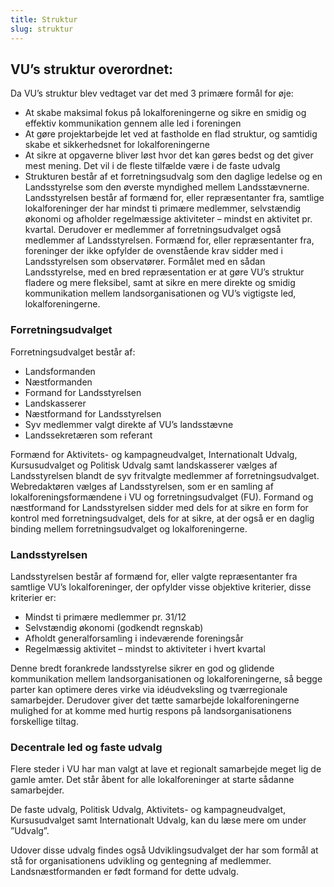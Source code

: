 ```yaml
---
title: Struktur
slug: struktur
---
```


## VU’s struktur overordnet:

Da VU’s struktur blev vedtaget var det med 3 primære formål for øje:

- At skabe maksimal fokus på lokalforeningerne og sikre en smidig og effektiv kommunikation gennem alle led i foreningen
- At gøre projektarbejde let ved at fastholde en flad struktur, og samtidig skabe et sikkerhedsnet for lokalforeningerne
- At sikre at opgaverne bliver løst hvor det kan gøres bedst og det giver mest mening. Det vil i de fleste tilfælde være i de faste udvalg
- Strukturen består af et forretningsudvalg som den daglige ledelse og en Landsstyrelse som den øverste myndighed mellem Landsstævnerne. Landsstyrelsen består af formænd for, eller repræsentanter fra, samtlige lokalforeninger der har mindst ti primære medlemmer, selvstændig økonomi og afholder regelmæssige aktiviteter – mindst en aktivitet pr. kvartal. Derudover er medlemmer af forretningsudvalget også medlemmer af Landsstyrelsen. Formænd for, eller repræsentanter fra, foreninger der ikke opfylder de ovenstående krav sidder med i Landsstyrelsen som observatører. Formålet med en sådan Landsstyrelse, med en bred repræsentation er at gøre VU’s struktur fladere og mere fleksibel, samt at sikre en mere direkte og smidig kommunikation mellem landsorganisationen og VU’s vigtigste led, lokalforeningerne.

### Forretningsudvalget

Forretningsudvalget består af:

- Landsformanden
- Næstformanden
- Formand for Landsstyrelsen
- Landskasserer
- Næstformand for Landsstyrelsen
- Syv medlemmer valgt direkte af VU’s landsstævne
- Landssekretæren som referant

Formænd for Aktivitets- og kampagneudvalget, Internationalt Udvalg, Kursusudvalget og Politisk Udvalg samt landskasserer vælges af Landsstyrelsen blandt de syv fritvalgte medlemmer af forretningsudvalget. Webredaktøren vælges af Landsstyrelsen, som er en samling af lokalforeningsformændene i VU og forretningsudvalget (FU). Formand og næstformand for Landsstyrelsen sidder med dels for at sikre en form for kontrol med forretningsudvalget, dels for at sikre, at der også er en daglig binding mellem forretningsudvalget og lokalforeningerne.

### Landsstyrelsen

Landsstyrelsen består af formænd for, eller valgte repræsentanter fra samtlige VU’s lokalforeninger, der opfylder visse objektive kriterier, disse kriterier er:

- Mindst ti primære medlemmer pr. 31/12
- Selvstændig økonomi (godkendt regnskab)
- Afholdt generalforsamling i indeværende foreningsår
- Regelmæssig aktivitet – mindst to aktiviteter i hvert kvartal

Denne bredt forankrede landsstyrelse sikrer en god og glidende kommunikation mellem landsorganisationen og lokalforeningerne, så begge parter kan optimere deres virke via idéudveksling og tværregionale samarbejder. Derudover giver det tætte samarbejde lokalforeningerne mulighed for at komme med hurtig respons på landsorganisationens forskellige tiltag.

### Decentrale led og faste udvalg

Flere steder i VU har man valgt at lave et regionalt samarbejde meget lig de gamle amter. Det står åbent for alle lokalforeninger at starte sådanne samarbejder.

De faste udvalg, Politisk Udvalg, Aktivitets- og kampagneudvalget, Kursusudvalget samt Internationalt Udvalg, kan du læse mere om under ”Udvalg”.

Udover disse udvalg findes også Udviklingsudvalget der har som formål at stå for organisationens udvikling og gentegning af medlemmer. Landsnæstformanden er født formand for dette udvalg.
